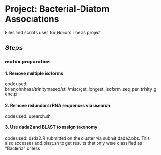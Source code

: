 # Project: Bacterial-Diatom Associations
Files and scripts used for Honors Thesis project

## __*Steps*__
### **matrix preparation**
#### 1. Remove multiple isoforms
code used: brianjohnhaas/trinityrnaseq/util/misc/get_longest_isoform_seq_per_trinity_gene.pl
#### 2. Remove redundant rRNA sequences via usearch
code used: usearch.sh
#### 3. Use dada2 and BLAST to assign taxonomy
code used: dada2.R submitted on the cluster via submit.dada2.pbs. 
           This also accesses add.blast.sh to get results that only
           were classified as "Bacteria" or less
           


